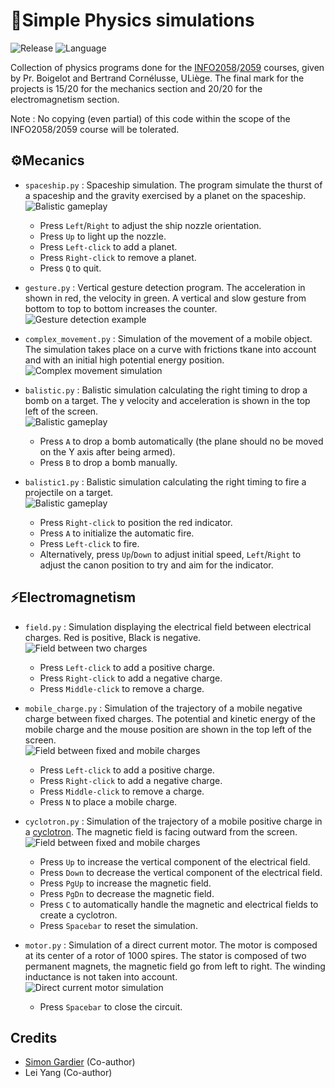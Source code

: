 # 🚀Simple Physics simulations
![Release](https://img.shields.io/badge/Release-v1.0-blueviolet?style=for-the-badge)
![Language](https://img.shields.io/badge/python-3670A0?style=for-the-badge&logo=python&logoColor=ffdd54)

Collection of physics programs done for the [INFO2058](https://people.montefiore.uliege.be/boigelot/cours/labmp/tutoriel/index.html)/[2059](https://people.montefiore.uliege.be/cornelusse/laboPMP2/outils.html) courses, given by Pr. Boigelot and Bertrand Cornélusse, ULiège.
The final mark for the projects is 15/20 for the mechanics section and 20/20 for the electromagnetism section.

Note : No copying (even partial) of this code within the scope of the INFO2058/2059 course will be tolerated.

## ⚙️Mecanics
- `spaceship.py` : Spaceship simulation. The program simulate the thurst of a spaceship and the gravity exercised by a planet on the spaceship.<br>
![Balistic gameplay](/misc/spaceship.png)
    - Press `Left`/`Right` to adjust the ship nozzle orientation.
    - Press `Up` to light up the nozzle.
    - Press `Left-click` to add a planet.
    - Press `Right-click` to remove a planet.
    - Press `Q` to quit.

- `gesture.py` : Vertical gesture detection program. The acceleration in shown in red, the velocity in green. A vertical and slow gesture from bottom to top to bottom increases the counter.<br>
![Gesture detection example](/misc/gesture.png)

- `complex_movement.py` : Simulation of the movement of a mobile object. The simulation takes place on a curve with frictions tkane into account and with an initial high potential energy position.<br>
![Complex movement simulation](/misc/complex_movement.png)

- `balistic.py` : Balistic simulation calculating the right timing to drop a bomb on a target. The y velocity and acceleration is shown in the top left of the screen.<br>
![Balistic gameplay](/misc/balistic.png)
    - Press `A` to drop a bomb automatically (the plane should no be moved on the Y axis after being armed).
    - Press `B` to drop a bomb manually.

- `balistic1.py` : Balistic simulation calculating the right timing to fire a projectile on a target.<br>
![Balistic gameplay](/misc/balistic1.png)
    - Press `Right-click` to position the red indicator.
    - Press `A` to initialize the automatic fire.
    - Press `Left-click` to fire.
    - Alternatively, press `Up`/`Down` to adjust initial speed, `Left`/`Right` to adjust the canon position to try and aim for the indicator.

## ⚡Electromagnetism
- `field.py` : Simulation displaying the electrical field between electrical charges. Red is positive, Black is negative.<br>
![Field between two charges](/misc/field.png)
    - Press `Left-click` to add a positive charge.
    - Press `Right-click` to add a negative charge.
    - Press `Middle-click` to remove a charge.

- `mobile_charge.py` : Simulation of the trajectory of a mobile negative charge between fixed charges. The potential and kinetic energy of the mobile charge and the mouse position are shown in the top left of the screen.<br>
![Field between fixed and mobile charges](/misc/mobile_charge.png)
    - Press `Left-click` to add a positive charge.
    - Press `Right-click` to add a negative charge.
    - Press `Middle-click` to remove a charge.
    - Press `N` to place a mobile charge.

- `cyclotron.py` : Simulation of the trajectory of a mobile positive charge in a [cyclotron](https://fr.wikipedia.org/wiki/Cyclotron). The magnetic field is facing outward from the screen.<br>
![Field between fixed and mobile charges](/misc/cyclotron.png)
    - Press `Up` to increase the vertical component of the electrical field.
    - Press `Down` to decrease the vertical component of the electrical field.
    - Press `PgUp` to increase the magnetic field.
    - Press `PgDn` to decrease the magnetic field.
    - Press `C` to automatically handle the magnetic and electrical fields to create a cyclotron.
    - Press `Spacebar` to reset the simulation.

- `motor.py` : Simulation of a direct current motor. The motor is composed at its center of a rotor of 1000 spires. The stator is composed of two permanent magnets, the magnetic field go from left to right. The winding inductance is not taken into account.<br>
![Direct current motor simulation](/misc/motor.png)
    - Press `Spacebar` to close the circuit.

## Credits
- [Simon Gardier](https://github.com/simon-gardier) (Co-author)
- Lei Yang (Co-author)
